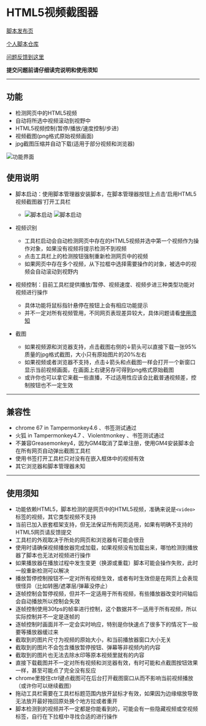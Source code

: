 HTML5视频截图器
=========================

[脚本发布页](https://greasyfork.org/zh-CN/scripts/370819)

[个人脚本仓库](https://github.com/indefined/UserScripts)

[问题反馈到这里](https://github.com/indefined/UserScripts/issues)

**提交问题前请仔细读完说明和使用须知**

-------------------------
## 功能

- 检测网页中的HTML5视频
- 自动将所选中视频滚动到视野中
- HTML5视频控制(暂停/播放/速度控制/步进)
- 视频截图(png格式原始视频画面)
- jpg截图压缩并自动下载(适用于部分视频和浏览器)

![功能界面](https://greasyfork.org/system/screenshots/screenshots/000/011/874/original/HTML5VideoCapture.capture.jpg)

## 使用说明

- 脚本启动：使用脚本管理器安装脚本，在脚本管理器按钮上点击‘启用HTML5视频截图器’打开工具栏
  - ![脚本启动](https://greasyfork.org/system/screenshots/screenshots/000/011/875/original/HTML5VideoCapture.TM.jpg) ![脚本启动](https://greasyfork.org/system/screenshots/screenshots/000/011/876/original/HTML5VideoCapture.VM.jpg)

- 视频识别
  - 工具栏启动会自动检测网页中存在的HTML5视频并选中第一个视频作为操作对象，如果没有视频将提示检测不到视频
  - 点击工具栏上的检测按钮强制重新检测网页中的视频
  - 如果网页中存在多个视频，从下拉框中选择需要操作的对象，被选中的视频会自动滚动到视野内

- 视频控制：目前工具栏提供播放/暂停、视频速度、视频步进三种类型功能对视频进行操作
  - 具体功能将鼠标指针悬停在按钮上会有相应功能提示
  - 并不一定对所有视频管用，不同网页表现差异较大，具体问题请看[使用须知](#使用须知)

- 截图
  - 如果视频源和浏览器支持，点击截图右侧的↓箭头可以直接下载一张95%质量的jpg格式截图，大小只有原始图片的20%左右
  - 如果视频或者浏览器不支持，点击↓箭头和点截图一样会打开一个新窗口显示当前视频画面，在画面上右键另存可得到png格式原始截图
  - 或许你也可以拿它来截一些直播，不过适用性应该会比截普通视频差，控制按钮也不一定生效

-------------------------
## 兼容性

- chrome 67 in Tampermonkey4.6 、书签测试通过
- 火狐 in Tampermonkey4.7 、Violentmonkey 、书签测试通过
- 不兼容Greasemonkey4，因为GM4取消了菜单注册，使用GM4安装脚本会在所有网页自动弹出截图工具栏
- 使用书签打开工具栏只对没有在嵌入框体中的视频有效
- 其它浏览器和脚本管理器未知

-------------------------
## 使用须知

- 功能依赖HTML5，脚本检测的是网页中的HTML5视频，准确来说是`<video>`标签的视频，其它类型视频不支持
- 当前已加入嵌套框架支持，但无法保证所有网页适用，如果有明确不支持的HTML5网页请反馈提交
- 工具栏的外观取决于所处的网页和浏览器有可能会很丑
- 使用时请确保视频播放器完成加载，如果视频没有加载出来，哪怕检测到播放器了脚本也无法对视频进行操作
- 如果播放器在播放过程中发生变更（换源或重载）脚本可能会操作失败，此时一般重新检测可以解决
- 播放暂停控制按钮不一定对所有视频生效，或者有时生效但是在网页上会表现很怪异（比如转圈/遮罩层/弹幕没停止）
- 逐帧控制会暂停视频，但并不一定适用于所有视频，有些播放器改变时间轴后会自动播放所以控制会失效
- 逐帧控制使用30fps的帧率进行控制，这个数据并不一适用于所有视频，所以实际控制并不一定是逐帧的
- 逐帧控制时画面并不一定会实时响应，特别是你快速点了很多下的情况下一般要等播放器缓过来
- 截取到的图片尺寸为视频的原始大小，和当前播放器窗口大小无关
- 截取到的图片不会包含播放暂停按钮、弹幕等非视频内的内容
- 截取到的图片也无法去除水印等原本视频里就有的内容
- 直接下载截图并不一定对所有视频和浏览器有效，有时可能和点截图按钮效果一样，甚至可能点了完全没有反应
- chrome里按住ctrl键点截图可在后台打开截图窗口从而不影响当前视频播放（或许你可以继续截图）
- 拖动工具栏需要在工具栏标题范围内放开鼠标才有效，如果因为边缘缩放导致无法放开最好拖回原处换个地方拉或者重开
- 脚本检测到的视频并不一定都是你能看到的，可能会有一些隐藏视频或空视频标签，自行在下拉框中寻找合适的进行操作
